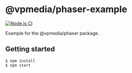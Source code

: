 # @vpmedia/phaser-example
[![Node.js CI](https://github.com/vpmedia/phaser-example/actions/workflows/node.js.yml/badge.svg)](https://github.com/vpmedia/phaser-example/actions/workflows/node.js.yml)

Example for the @vpmedia/phaser package.

## Getting started

    $ npm install
    $ npm start
